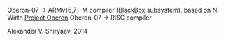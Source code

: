 Oberon-07 -> ARMv{6,7}-M compiler ([BlackBox](http://www.oberon.ch/blackbox.html) subsystem), based on N. Wirth [Project Oberon](http://www.inf.ethz.ch/personal/wirth/ProjectOberon/index.html) Oberon-07 -> RISC compiler

Alexander V. Shiryaev, 2014
